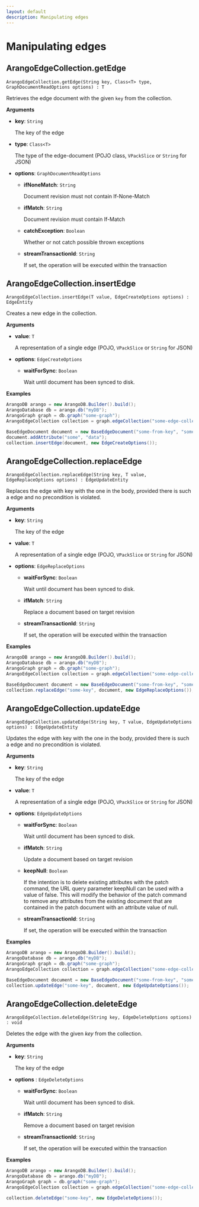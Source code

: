 ```yaml
---
layout: default
description: Manipulating edges
---
```

# Manipulating edges

## ArangoEdgeCollection.getEdge

`ArangoEdgeCollection.getEdge(String key, Class<T> type, GraphDocumentReadOptions options) : T`

Retrieves the edge document with the given `key` from the collection.

**Arguments**

- **key**: `String`

  The key of the edge

- **type**: `Class<T>`

  The type of the edge-document (POJO class, `VPackSlice` or `String` for JSON)

- **options**: `GraphDocumentReadOptions`

  - **ifNoneMatch**: `String`

    Document revision must not contain If-None-Match

  - **ifMatch**: `String`

    Document revision must contain If-Match

  - **catchException**: `Boolean`

    Whether or not catch possible thrown exceptions

  - **streamTransactionId**: `String`

    If set, the operation will be executed within the transaction

## ArangoEdgeCollection.insertEdge

`ArangoEdgeCollection.insertEdge(T value, EdgeCreateOptions options) : EdgeEntity`

Creates a new edge in the collection.

**Arguments**

- **value**: `T`

  A representation of a single edge (POJO, `VPackSlice` or `String` for JSON)

- **options**: `EdgeCreateOptions`

  - **waitForSync**: `Boolean`

    Wait until document has been synced to disk.

**Examples**

```Java
ArangoDB arango = new ArangoDB.Builder().build();
ArangoDatabase db = arango.db("myDB");
ArangoGraph graph = db.graph("some-graph");
ArangoEdgeCollection collection = graph.edgeCollection("some-edge-collection");

BaseEdgeDocument document = new BaseEdgeDocument("some-from-key", "some-to-key");
document.addAttribute("some", "data");
collection.insertEdge(document, new EdgeCreateOptions());
```

## ArangoEdgeCollection.replaceEdge

`ArangoEdgeCollection.replaceEdge(String key, T value, EdgeReplaceOptions options) : EdgeUpdateEntity`

Replaces the edge with key with the one in the body, provided there is such
a edge and no precondition is violated.

**Arguments**

- **key**: `String`

  The key of the edge

- **value**: `T`

  A representation of a single edge (POJO, `VPackSlice` or `String` for JSON)

- **options**: `EdgeReplaceOptions`

  - **waitForSync**: `Boolean`

    Wait until document has been synced to disk.

  - **ifMatch**: `String`

    Replace a document based on target revision

  - **streamTransactionId**: `String`

    If set, the operation will be executed within the transaction

**Examples**

```Java
ArangoDB arango = new ArangoDB.Builder().build();
ArangoDatabase db = arango.db("myDB");
ArangoGraph graph = db.graph("some-graph");
ArangoEdgeCollection collection = graph.edgeCollection("some-edge-collection");

BaseEdgeDocument document = new BaseEdgeDocument("some-from-key", "some-to-key");
collection.replaceEdge("some-key", document, new EdgeReplaceOptions());
```

## ArangoEdgeCollection.updateEdge

`ArangoEdgeCollection.updateEdge(String key, T value, EdgeUpdateOptions options) : EdgeUpdateEntity`

Updates the edge with key with the one in the body, provided there is such a
edge and no precondition is violated.

**Arguments**

- **key**: `String`

  The key of the edge

- **value**: `T`

  A representation of a single edge (POJO, `VPackSlice` or `String` for JSON)

- **options**: `EdgeUpdateOptions`

  - **waitForSync**: `Boolean`

    Wait until document has been synced to disk.

  - **ifMatch**: `String`

    Update a document based on target revision

  - **keepNull**: `Boolean`

    If the intention is to delete existing attributes with the patch command,
    the URL query parameter keepNull can be used with a value of false.
    This will modify the behavior of the patch command to remove any attributes
    from the existing document that are contained in the patch document with an
    attribute value of null.

  - **streamTransactionId**: `String`

    If set, the operation will be executed within the transaction

**Examples**

```Java
ArangoDB arango = new ArangoDB.Builder().build();
ArangoDatabase db = arango.db("myDB");
ArangoGraph graph = db.graph("some-graph");
ArangoEdgeCollection collection = graph.edgeCollection("some-edge-collection");

BaseEdgeDocument document = new BaseEdgeDocument("some-from-key", "some-to-key");
collection.updateEdge("some-key", document, new EdgeUpdateOptions());
```

## ArangoEdgeCollection.deleteEdge

`ArangoEdgeCollection.deleteEdge(String key, EdgeDeleteOptions options) : void`

Deletes the edge with the given _key_ from the collection.

**Arguments**

- **key**: `String`

  The key of the edge

- **options** : `EdgeDeleteOptions`

  - **waitForSync**: `Boolean`

    Wait until document has been synced to disk.

  - **ifMatch**: `String`

    Remove a document based on target revision

  - **streamTransactionId**: `String`

    If set, the operation will be executed within the transaction

**Examples**

```Java
ArangoDB arango = new ArangoDB.Builder().build();
ArangoDatabase db = arango.db("myDB");
ArangoGraph graph = db.graph("some-graph");
ArangoEdgeCollection collection = graph.edgeCollection("some-edge-collection");

collection.deleteEdge("some-key", new EdgeDeleteOptions());
```
